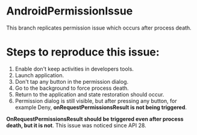 # AndroidPermissionIssue
This branch replicates permission issue which occurs after process death.
# Steps to reproduce this issue:
1. Enable don't keep activities in developers tools.
2. Launch application.
3. Don't tap any button in the permission dialog.
4. Go to the background to force process death.
5. Return to the application and state restoration should occur.
6. Permission dialog is still visible, but after pressing any button, for example Deny, **onRequestPermissionsResult is not being triggered**.

**OnRequestPermissionsResult should be triggered even after process death, but it is not**.
This issue was noticed since API 28.
